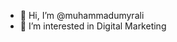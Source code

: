- 👋 Hi, I’m @muhammadumyrali
- 👀 I’m interested in Digital Marketing

<!---
muhammadumyrali/muhammadumyrali is a ✨ special ✨ repository because its `README.md` (this file) appears on your GitHub profile.
You can click the Preview link to take a look at your changes.
--->
